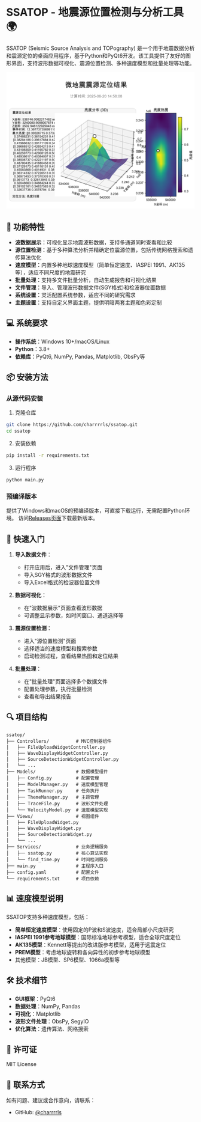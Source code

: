 # SSATOP - 地震源位置检测与分析工具 🌍

SSATOP (Seismic Source Analysis and TOPography) 是一个用于地震数据分析和震源定位的桌面应用程序，基于Python和PyQt6开发。该工具提供了友好的图形界面，支持波形数据可视化、震源位置检测、多种速度模型和批量处理等功能。

![位置检测结果](1_位置检测结果.png)

## 🌟 功能特性

- **波数据展示**：可视化显示地震波形数据，支持多通道同时查看和比较
- **源位置检测**：基于多种算法分析并精确定位震源位置，包括传统网格搜索和遗传算法优化
- **速度模型**：内置多种地球速度模型（简单恒定速度、IASPEI 1991、AK135等），适应不同尺度的地震研究
- **批量处理**：支持多文件批量分析，自动生成报告和可视化结果
- **文件管理**：导入、管理波形数据文件(SGY格式)和检波器位置数据
- **系统设置**：灵活配置系统参数，适应不同的研究需求
- **主题设置**：支持自定义界面主题，提供明暗两套主题和色彩定制

## 💻 系统要求

- **操作系统**：Windows 10+/macOS/Linux
- **Python**：3.8+ 
- **依赖库**：PyQt6, NumPy, Pandas, Matplotlib, ObsPy等

## 📦 安装方法

### 从源代码安装

1. 克隆仓库
```bash
git clone https://github.com/charrrrls/ssatop.git
cd ssatop
```

2. 安装依赖
```bash
pip install -r requirements.txt
```

3. 运行程序
```bash
python main.py
```

### 预编译版本

提供了Windows和macOS的预编译版本，可直接下载运行，无需配置Python环境。
访问[Releases页面](https://github.com/charrrrls/ssatop/releases)下载最新版本。

## 🚀 快速入门

1. **导入数据文件**：
   - 打开应用后，进入"文件管理"页面
   - 导入SGY格式的波形数据文件
   - 导入Excel格式的检波器位置文件

2. **数据可视化**：
   - 在"波数据展示"页面查看波形数据
   - 可调整显示参数，如时间窗口、通道选择等

3. **震源位置检测**：
   - 进入"源位置检测"页面
   - 选择适当的速度模型和搜索参数
   - 启动检测过程，查看结果热图和定位结果

4. **批量处理**：
   - 在"批量处理"页面选择多个数据文件
   - 配置处理参数，执行批量检测
   - 查看和导出结果报告

## 🔍 项目结构

```
ssatop/
├── Controllers/          # MVC控制器组件
│   ├── FileUploadWidgetController.py
│   ├── WaveDisplayWidgetController.py
│   ├── SourceDetectionWidgetController.py
│   └── ...
├── Models/               # 数据模型组件
│   ├── Config.py         # 配置管理
│   ├── ModelManager.py   # 速度模型管理
│   ├── TaskRunner.py     # 任务执行
│   ├── ThemeManager.py   # 主题管理
│   ├── TraceFile.py      # 波形文件处理
│   └── VelocityModel.py  # 速度模型实现
├── Views/                # 视图组件
│   ├── FileUploadWidget.py
│   ├── WaveDisplayWidget.py
│   ├── SourceDetectionWidget.py
│   └── ...
├── Services/             # 业务逻辑服务
│   ├── ssatop.py         # 核心算法实现
│   └── find_time.py      # 时间检测服务
├── main.py               # 主程序入口
├── config.yaml           # 配置文件
└── requirements.txt      # 项目依赖
```

## 📊 速度模型说明

SSATOP支持多种速度模型，包括：

- **简单恒定速度模型**：使用固定的P波和S波速度，适合局部小尺度研究
- **IASPEI 1991参考地球模型**：国际标准地球参考模型，适合全球尺度定位
- **AK135模型**：Kennett等提出的改进版参考模型，适用于远震定位
- **PREM模型**：考虑地球旋转和各向异性的初步参考地球模型
- 其他模型：JB模型、SP6模型、1066a模型等

## 🛠️ 技术细节

- **GUI框架**：PyQt6
- **数据处理**：NumPy, Pandas
- **可视化**：Matplotlib
- **波形文件处理**：ObsPy, SegyIO
- **优化算法**：遗传算法、网格搜索

## 📄 许可证

MIT License

## 💬 联系方式

如有问题、建议或合作意向，请联系：
- GitHub: [@charrrrls](https://github.com/charrrrls) 